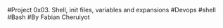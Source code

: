 #Project 0x03. Shell, init files, variables and expansions
#Devops #shell #Bash
#By Fabian Cheruiyot
